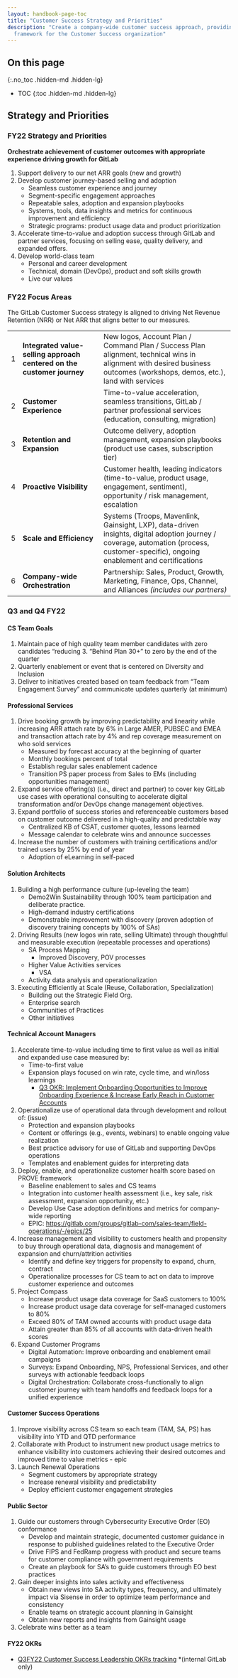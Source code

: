 ```yaml
---
layout: handbook-page-toc
title: "Customer Success Strategy and Priorities"
description: "Create a company-wide customer success approach, providing an engagement
  framework for the Customer Success organization"
---
```


## On this page
{:.no_toc .hidden-md .hidden-lg}

- TOC
{:toc .hidden-md .hidden-lg}

## Strategy and Priorities

### FY22 Strategy and Priorities

**Orchestrate achievement of customer outcomes with appropriate experience driving growth for GitLab**

1. Support delivery to our net ARR goals (new and growth)
2. Develop customer journey-based selling and adoption 
   - Seamless customer experience and journey
   - Segment-specific engagement approaches 
   - Repeatable sales, adoption and expansion playbooks
   - Systems, tools, data insights and metrics for continuous improvement  and efficiency
   - Strategic programs: product usage data and product prioritization 
3. Accelerate time-to-value and adoption success through GitLab and partner services, focusing on selling ease, quality delivery, and expanded offers.
4. Develop world-class team
   - Personal and career development
   - Technical, domain (DevOps), product and soft skills growth
   - Live our values

### FY22 Focus Areas
The GitLab Customer Success strategy is aligned to driving Net Revenue Retention (NRR) or Net ARR that aligns better to our measures.

|      |                                                              |                                                              |
| ---- | ------------------------------------------------------------ | ------------------------------------------------------------ |
| 1    | **Integrated value-selling approach centered on the customer journey** | New logos, Account Plan / Command Plan / Success Plan alignment, technical wins in alignment with desired business outcomes (workshops, demos, etc.), land with services |
| 2    | **Customer Experience**                                      | Time-to-value acceleration, seamless transitions, GitLab / partner professional services (education, consulting, migration) |
| 3    | **Retention and Expansion**                                  | Outcome delivery, adoption management, expansion playbooks (product use cases, subscription tier) |
| 4    | **Proactive Visibility**                                     | Customer health, leading indicators (time-to-value, product usage, engagement, sentiment), opportunity / risk management, escalation |
| 5    | **Scale and Efficiency**                                     | Systems (Troops, Mavenlink, Gainsight, LXP), data-driven insights, digital adoption journey / coverage, automation (process, customer-specific), ongoing enablement and certifications |
| 6    | **Company-wide Orchestration**                               | Partnership: Sales, Product, Growth, Marketing, Finance, Ops, Channel, and Alliances *(includes our partners)* |

### Q3 and Q4 FY22

#### **CS Team Goals** 

1. Maintain pace of high quality team member candidates with zero candidates “reducing 3. “Behind Plan 30+” to zero by the end of the quarter
2. Quarterly enablement or event that is centered on Diversity and Inclusion
3. Deliver to initiatives created based on team feedback from “Team Engagement Survey” and communicate updates quarterly (at minimum)

#### **Professional Services**

1. Drive booking growth by improving predictability and linearity while increasing ARR attach rate by 6% in Large AMER, PUBSEC and EMEA and transaction attach rate by 4% and rep coverage measurement on who sold services
   - Measured by forecast accuracy at the beginning of quarter
   - Monthly bookings percent of total
   - Establish regular sales enablement cadence
   - Transition PS paper process from Sales to EMs (including opportunities management)
2. Expand service offering(s) (i.e., direct and partner) to cover key GitLab use cases with operational consulting to accelerate digital transformation and/or DevOps change management objectives. 
3. Expand portfolio of success stories and referenceable customers based on customer outcome delivered in a high-quality and predictable way
   - Centralized KB of CSAT, customer quotes, lessons learned 
   - Message calendar to celebrate wins and announce successes 
4. Increase the number of customers with training certifications and/or trained users by 25% by end of year
   - Adoption of eLearning in self-paced 

#### **Solution Architects**

1. Building a high performance culture (up-leveling the team)
   - Demo2Win Sustainability through 100% team participation and deliberate practice.
   - High-demand industry certifications
   - Demonstrable improvement with discovery (proven adoption of discovery training concepts by 100% of SAs)
2. Driving Results (new logos win rate, selling Ultimate) through thoughtful and measurable execution (repeatable processes and operations) 
   - SA Process Mapping
     - Improved Discovery, POV processes
   - Higher Value Activities services
     - VSA
   - Activity data analysis and operationalization
3. Executing Efficiently at Scale (Reuse, Collaboration, Specialization)
   - Building out the Strategic Field Org.
   - Enterprise search
   - Communities of Practices
   - Other initiatives

#### Technical Account Managers

1. Accelerate time-to-value including time to first value as well as initial and expanded use case measured by: 
   - Time-to-first value
   - Expansion plays focused on win rate, cycle time, and win/loss learnings
     - [Q3 OKR: Implement Onboarding Opportunities to Improve Onboarding Experience & Increase Early Reach in Customer Accounts](https://gitlab.com/gitlab-com/customer-success/okrs/-/issues/168)
2. Operationalize use of operational data through development and rollout of:  (issue)
   - Protection and expansion playbooks
   - Content or offerings (e.g., events, webinars) to enable ongoing value realization
   - Best practice advisory for use of GitLab and supporting DevOps operations 
   - Templates and enablement guides for interpreting data
3. Deploy, enable, and operationalize customer health score based on PROVE framework
   - Baseline enablement to sales and CS teams 
   - Integration into customer health assessment (i.e., key sale, risk assessment, expansion opportunity, etc.) 
   - Develop Use Case adoption definitions and metrics for company-wide reporting
   - EPIC: https://gitlab.com/groups/gitlab-com/sales-team/field-operations/-/epics/25
4. Increase management and visibility to customers health and propensity to buy through operational data, diagnosis and management of expansion and churn/attrition activities
   - Identify and define key triggers for propensity to expand, churn, contract
   - Operationalize processes for CS team to act on data to improve customer experience and outcomes
5. Project Compass
   - Increase product usage data coverage for SaaS customers to 100%
   - Increase product usage data coverage for self-managed customers to 80%
   - Exceed 80% of TAM owned accounts with product usage data
   - Attain greater than 85% of all accounts with data-driven health scores
6. Expand Customer Programs
   - Digital Automation: Improve onboarding and enablement email campaigns
   - Surveys: Expand Onboarding, NPS, Professional Services, and other surveys with actionable feedback loops
   - Digital Orchestration: Collaborate cross-functionally to align customer journey with team handoffs and feedback loops for a unified experience

#### **Customer Success Operations**

1. Improve visibility across CS team so each team (TAM, SA, PS) has visibility into YTD and QTD performance
2. Collaborate with Product to instrument new product usage metrics to enhance visibility into customers achieving their desired outcomes and improved time to value metrics - epic
3. Launch Renewal Operations
   - Segment customers by appropriate strategy
   - Increase renewal visibility and predictability
   - Deploy efficient customer engagement strategies

#### **Public Sector**

1. Guide our customers through Cybersecurity Executive Order (EO) conformance
   - Develop and maintain strategic, documented customer guidance in response to published guidelines related to the Executive Order
   - Drive FIPS and FedRamp progress with product and secure teams for customer compliance with government requirements
   - Create an playbook for SA’s to guide customers through EO best practices
2. Gain deeper insights into sales activity and effectiveness
   - Obtain new views into SA activity types, frequency, and ultimately impact via Sisense in order to optimize team performance and consistency 
   - Enable teams on strategic account planning in Gainsight
   - Obtain new reports and insights from Gainsight usage 
3. Celebrate wins better as a team

#### FY22 OKRs

- [Q3FY22 Customer Success Leadership OKRs tracking](https://docs.google.com/spreadsheets/d/1QQ_5vbSgQu1a4hq3de6FlwqcuG-BhhFuua8O-iEUdv0/edit#gid=0) *(internal GitLab only)
